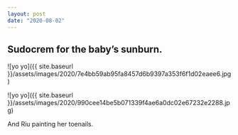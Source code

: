 ```yaml
---
layout: post
date: "2020-08-02"
---
```


## Sudocrem for the baby’s sunburn.

![yo yo]({{ site.baseurl }}/assets/images/2020/7e4bb59ab95fa8457d6b9397a353f6f1d02eaee6.jpg)

![yo yo]({{ site.baseurl }}/assets/images/2020/990cee14be5b071339f4ae6a0dc02e67232e2288.jpg)

And Riu painting her toenails.
